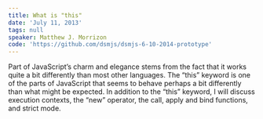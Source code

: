 ```yaml
---
title: What is "this"
date: 'July 11, 2013'
tags: null
speaker: Matthew J. Morrizon
code: 'https://github.com/dsmjs/dsmjs-6-10-2014-prototype'
---
```



Part of JavaScript’s charm and elegance stems from the fact that it works quite a bit differently than most other languages. The “this” keyword is one of the parts of JavaScript that seems to behave perhaps a bit differently than what might be expected. In addition to the “this” keyword, I will discuss execution contexts, the “new” operator, the call, apply and bind functions, and strict mode.


